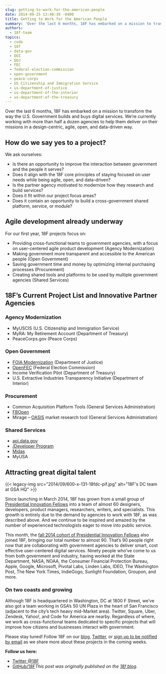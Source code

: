 ```yaml
---
slug: getting-to-work-for-the-american-people
date: 2014-09-25 13:40:39 -0400
title: Getting to Work for the American People
summary: 'Over the last 6 months, 18F has embarked on a mission to transform the way the U.S. Government builds and buys digital services. We’re currently working with more than half a dozen agencies to help them deliver on their missions in a design-centric, agile, open, and data-driven way. How do we say yes to a'
authors:
  - 18f-team
topics:
  - code
  - 18f
  - data-gov
  - DOI
  - DOJ
  - FEC
  - federal-election-commission
  - open-government
  - peace-corps
  - US Citizenship and Immigration Service
  - us-department-of-justice
  - us-department-of-the-interior
  - us-department-of-the-treasury
---
```


Over the last 6 months, 18F has embarked on a mission to transform the way the U.S. Government builds and buys digital services. We’re currently working with more than half a dozen agencies to help them deliver on their missions in a design-centric, agile, open, and data-driven way.

## How do we say yes to a project?

We ask ourselves:

  * Is there an opportunity to improve the interaction between government and the people it serves?
  * Does it align with the 18F core principles of staying focused on user needs while being agile, open, and data-driven?
  * Is the partner agency motivated to modernize how they research and build services?
  * Does it fit within our project focus areas?
  * Does it contain an opportunity to build a cross-government shared platform, service, or module?

## Agile development already underway

For our first year, 18F projects focus on:

  * Providing cross-functional teams to government agencies, with a focus on user-centered agile product development (Agency Modernization)
  * Making government more transparent and accessible to the American people (Open Government)
  * Saving government time and money by optimizing internal purchasing processes (Procurement)
  * Creating shared tools and platforms to be used by multiple government agencies (Shared Services)

## 18F’s Current Project List and Innovative Partner Agencies

### Agency Modernization

  * MyUSCIS (U.S. Citizenship and Immigration Service)
  * MyRA: My Retirement Account (Department of Treasury)
  * PeaceCorps.gov (Peace Corps)

### Open Government

  * [FOIA Modernization](http://18fblog.tumblr.com/post/96625804492/a-new-look-at-the-freedom-of-information-act) (Department of Justice)
  * [OpenFEC](http://18fblog.tumblr.com/post/95378798453/creating-an-open-fec) (Federal Election Commission)
  * Income Verification Pilot (Department of Treasury)
  * U.S. Extractive Industries Transparency Initiative (Department of Interior)

### Procurement

  * Common Acquisition Platform Tools (General Services Administration)
  * [FBOpen](http://fbopen.gsa.gov/)
  * Mirage &#8211; [OASIS](http://www.gsa.gov/portal/content/161367?utm_source=FAS&utm_medium=print-radio&utm_term=oasis&utm_campaign=shortcuts) market research tool (General Services Administration)

### Shared Services

  * [api.data.gov](http://api.data.gov/)
  * [/Developer Program](http://18fblog.tumblr.com/post/87233336788/announcing-the-developer-program-a-new-hub-for)
  * [Midas](http://18fblog.tumblr.com/post/91952641466/midas-a-marketplace-for-innovation-in-government)
  * MyUSA

## Attracting great digital talent

{{< legacy-img src="2014/09/600-x-131-18fdc-pif.jpg" alt="18F's DC team at GSA HQ" >}}

Since launching in March 2014, 18F has grown from a small group of [Presidential Innovation Fellows](http://wh.gov/innovationfellows) into a team of almost 60 designers, developers, product managers, researchers, writers, and specialists. This growth is entirely due to the demand by agencies to work with 18F, as was described above. And we continue to be inspired and amazed by the number of experienced technologists eager to move into public service.

This month, the [fall 2014 cohort of Presidential Innovation Fellows](http://www.whitehouse.gov/innovationfellows/meet-the-fellows#section-round-3) also joined 18F, bringing our total number to almost 90. That’s 90 people right now that are collaborating with government agencies to deliver smart, cost effective user-centered digital services. Ninety people who’ve come to us from both government and industry, having worked at the State Department, NASA, NOAA, the Consumer Financial Protection Bureau, Apple, Google, Microsoft, Pivotal Labs, Linden Labs, IDEO, The Washington Post, The New York Times, IndieGogo, Sunlight Foundation, Groupon, and more.

### On two coasts and growing

Although 18F is headquartered in Washington, DC at 1800 F Street, we’ve also got a team working in GSA’s 50 UN Plaza in the heart of San Francisco (adjacent to the city’s tech heavy mid-Market area). Twitter, Square, Uber, Zendesk, Yahoo!, and Code for America are nearby. Regardless of where, we work as cross-functional teams dedicated to specific projects that will improve how citizens and businesses interact with government.

Please stay tuned! Follow 18F on our [blog](http://18fblog.tumblr.com/), [Twitter](http://twitter.com/18f), or [sign up to be notified by email](https://18f.gsa.gov/#contact) as we share more about these projects in the coming weeks.

**Follow us here:**

  * [Twitter @18F](https://twitter.com/18f)
  * [GitHub/18F](https://github.com/18f)_This post was originally published on the [18f blog](https://18f.gsa.gov/2014/09/18/getting-to-work-for-the-american-people/)._
